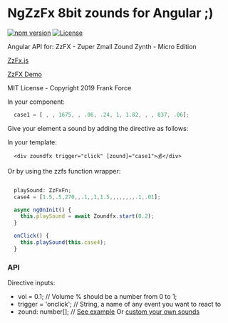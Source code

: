 # NgZzFx 8bit zounds for Angular ;)

[![npm version](https://d25lcipzij17d.cloudfront.net/badge.svg?id=js&type=6&v=0.1.3&x2=0)](https://www.npmjs.com/package/ng-zzfx)
[![License](https://img.shields.io/badge/License-MIT-green.svg)](https://github.com/LironHazan/ng-ZzFx/blob/master/LICENSE)


Angular API for: ZzFX - Zuper Zmall Zound Zynth - Micro Edition

[ZzFx.js](https://github.com/KilledByAPixel/ZzFX)

[ZzFX Demo](https://codepen.io/KilledByAPixel/pen/BaowKzv)

MIT License - Copyright 2019 Frank Force

In your component:

```typescript
  case1 = [ , , 1675, , .06, .24, 1, 1.82, , , 837, .06];
```
Give your element a sound by adding the directive as follows:

In your template:

``` 
  <div zoundfx trigger="click" [zound]="case1">💰</div>

```

Or by using the zzfs function wrapper:

```ts

  playSound: ZzFxFn;
  case4 = [1.5,.5,270,,.1,,1,1.5,,,,,,,,.1,.01];

  async ngOnInit() {
    this.playSound = await Zoundfx.start(0.2);
  }

  onClick() {
    this.playSound(this.case4);
  }
````

### API
Directive inputs:
- vol = 0.1; // Volume % should be a number from 0 to 1;
- trigger = 'onclick'; // String, a name of any event you want to react to
- zound: number[]; // [See example](https://codepen.io/KilledByAPixel/pen/BaowKzv) Or [custom your own sounds](https://zzfx.3d2k.com)
